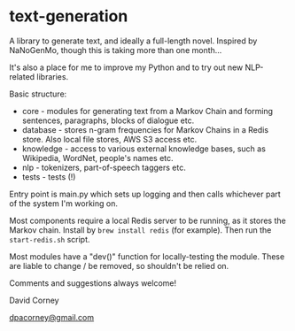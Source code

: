 # text-generation

A library to generate text, and ideally a full-length novel. Inspired by NaNoGenMo, though this is taking more than one month...

It's also a place for me to improve my Python and to try out new NLP-related libraries.

Basic structure:

* core - modules for generating text from a Markov Chain and forming sentences, paragraphs, blocks of dialogue etc.
* database - stores n-gram frequencies for Markov Chains in a Redis store. Also local file stores, AWS S3 access etc.
* knowledge - access to various external knowledge bases, such as Wikipedia, WordNet, people's names etc.
* nlp - tokenizers, part-of-speech taggers etc.
* tests - tests (!)

Entry point is main.py which sets up logging and then calls whichever part of the system I'm working on.

Most components require a local Redis server to be running, as it stores the Markov chain. Install by `brew install redis` (for example). Then run the `start-redis.sh` script.

Most modules have a "dev()" function for locally-testing the module. These are liable to change / be removed, so shouldn't be relied on.

Comments and suggestions always welcome!

David Corney 

dpacorney@gmail.com